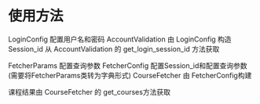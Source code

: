 # 使用方法
LoginConfig 配置用户名和密码
AccountValidation 由 LoginConfig 构造
Session_id 从 AccountValidation 的 get_login_session_id 方法获取

FetcherParams 配置查询参数
FetcherConfig 配置Session_id和配置查询参数(需要将FetcherParams类转为字典形式)
CourseFetcher 由 FetcherConfig构建

课程结果由 CourseFetcher 的 get_courses方法获取

